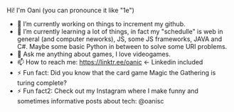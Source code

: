 Hi! I'm Oani (you can pronounce it like "1e")

- 🔭 I’m currently working on things to increment my github.
- 🌱 I’m currently learning a lot of things, in fact my "schedulle" is web in general (and computer neworks), JS, some JS frameworks, JAVA and C#. Maybe some basic Python in between to solve some URI problems.
- 💬 Ask me anything about games, I love videogames.
- 📫 How to reach me: https://linktr.ee/oanic <- Linkedin included
- ⚡ Fun fact: Did you know that the card game Magic the Gathering is turing complete?
- ⚡ Fun fact2: Check out my Instagram where I make funny and sometimes informative posts about tech: @oanisc

